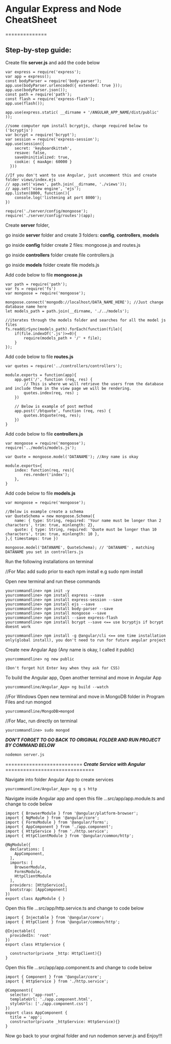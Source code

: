 ﻿# Angular Express and Node CheatSheet

==============

Step-by-step guide:
--------------

Create file **server.js** and add the code below

```
var express = require('express');
var app = express();
const bodyParser = require('body-parser');
app.use(bodyParser.urlencoded({ extended: true }));
app.use(bodyParser.json());
const path = require('path');
const flash = require('express-flash');
app.use(flash());

app.use(express.static( __dirname + '/ANGULAR_APP_NAME/dist/public' ));

//some computer npm install bcryptjs, change required below to ('bcryptjs')
var bcrypt = require('bcrypt');
var session = require('express-session');
app.use(session({
    secret: 'keyboardkitteh',
    resave: false,
    saveUninitialized: true,
    cookie: { maxAge: 60000 }
  }))

//If you don't want to use Angular, just uncomment this and create folder views/index.ejs
// app.set('views', path.join(__dirname, './views'));
// app.set('view engine', 'ejs');
app.listen(8000, function(){
    console.log('listening at port 8000');
})

require('./server/config/mongoose');
require('./server/config/routes')(app);
```

Create **server** folder,

go inside **server** folder and create 3 folders: **config**, **controllers**, **models**

go inside **config** folder create 2 files: mongoose.js and routes.js

go inside **controllers** folder create file controllers.js

go inside **models** folder create file models.js

Add code below to file **mongoose.js**

```
var path = require('path');
var fs = require('fs')
var mongoose = require('mongoose');

mongoose.connect('mongodb://localhost/DATA_NAME_HERE'); //Just change database name here
let models_path = path.join(__dirname, './../models');

//iterates through the models folder and searches for all the model js files
fs.readdirSync(models_path).forEach(function(file){
    if(file.indexOf('.js')>=0){
        require(models_path + '/' + file);
    }
});

```

Add code below to file **routes.js**

```
var quotes = require('../controllers/controllers');

module.exports = function(app){
    app.get('/', function (req, res) {
        // This is where we will retrieve the users from the database and include them in the view page we will be rendering.
        quotes.index(req, res) ;
    })

    // Below is example of post method
    app.post('/btquote', function (req, res) {
        quotes.btquote(req, res);
    })
}
```

Add code below to file **controllers.js**

```
var mongoose = require('mongoose');
require('../models/models.js');

var Quote = mongoose.model('DATANAME'); //Any name is okay

module.exports={
    index: function(req, res){
        res.render('index');
    },
}
```

Add code below to file **models.js**

```
var mongoose = require('mongoose');

//Below is example create a schema
var QuoteSchema = new mongoose.Schema({
    name: { type: String, required: 'Your name must be longer than 2 characters', trim: true, minlength: 2},
    quote: { type: String, required: 'Quote must be longer than 10 characters', trim: true, minlength: 10 },
},{ timestamps: true })

mongoose.model('DATANAME', QuoteSchema); // 'DATANAME' , matching DATANAME you set in controllers.js

```

Run the following installations on terminal

//For Mac add sudo prior to each npm install e.g sudo npm install	

Open new terminal and run these commands

```
yourcommandline> npm init -y
yourcommandline> npm install express --save
yourcommandline> npm install express-session --save
yourcommandline> npm install ejs --save
yourcommandline> npm install body-parser --save
yourcommandline> npm install mongoose --save
yourcommandline> npm install --save express-flash
yourcommandline> npm install bcrypt --save <== use bcryptjs if bcrypt doesnt work

yourcommandline> npm install -g @angular/cli <== one time installation only(global install), you don't need to run for future angular project
```

Create new Angular App (Any name is okay, I called it public)

```
yourcommandline> ng new public

(Don't forget hit Enter key when they ask for CSS) 
```

To build the Angular app, Open another terminal and move in Angular App

```
yourcommandline/Angular_App> ng build --watch
```

//For Windows
Open new terminal and move in MongoDB folder in Program Files and run mongod
```
yourcommandline/MongoDB>mongod
```

//For Mac, run directly on terminal
```
yourcommandline> sudo mongod
```
***DON'T FORGET TO GO BACK TO ORIGINAL FOLDER AND RUN PROJECT BY COMMAND BELOW***

```
nodemon server.js
```

========================== ***Create Service with Angular*** ==============================

Navigate into folder Angular App to create services
```
yourcommandline/Angular_App> ng g s http
```

Navigate inside Angular app and open this file ...src/app/app.module.ts and change to code below

```
import { BrowserModule } from '@angular/platform-browser';
import { NgModule } from '@angular/core';
import { FormsModule } from '@angular/forms';
import { AppComponent } from './app.component';
import { HttpService } from './http.service';
import { HttpClientModule } from '@angular/common/http';

@NgModule({
  declarations: [
    AppComponent,
  ],
  imports: [
    BrowserModule,
    FormsModule,
    HttpClientModule
  ],
  providers: [HttpService],
  bootstrap: [AppComponent]
})
export class AppModule { }
```

Open this file ...src/app/http.service.ts and change to code below

```
import { Injectable } from '@angular/core';
import { HttpClient } from '@angular/common/http';

@Injectable({
  providedIn: 'root'
})
export class HttpService {

  constructor(private _http: HttpClient){}
}
```

Open this file ...src/app/app.component.ts and  change to code below

```
import { Component } from '@angular/core';
import { HttpService } from './http.service';

@Component({
  selector: 'app-root',
  templateUrl: './app.component.html',
  styleUrls: ['./app.component.css']
})
export class AppComponent {
  title = 'app';
  constructor(private _httpService: HttpService){}
}
```

Now go back to your orginal folder and run nodemon server.js and Enjoy!!!
